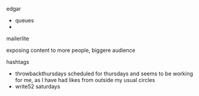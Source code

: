 edgar
- queues
- 
mailerlite

exposing content to more people, biggere audience

hashtags
- throwbackthursdays scheduled for thursdays and seems to be working for me, as I have had likes from outside my usual circles
- write52 saturdays

